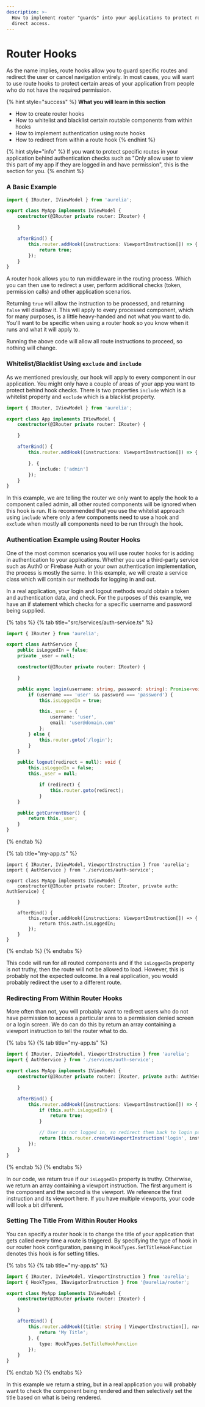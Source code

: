```yaml
---
description: >-
  How to implement router "guards" into your applications to protect routes from
  direct access.
---
```


# Router Hooks

As the name implies, route hooks allow you to guard specific routes and redirect the user or cancel navigation entirely. In most cases, you will want to use route hooks to protect certain areas of your application from people who do not have the required permission.

{% hint style="success" %}
**What you will learn in this section**

* How to create router hooks
* How to whitelist and blacklist certain routable components from within hooks
* How to implement authentication using route hooks
* How to redirect from within a route hook
{% endhint %}

{% hint style="info" %}
If you want to protect specific routes in your application behind authentication checks such as "Only allow user to view this part of my app if they are logged in and have permission", this is the section for you.
{% endhint %}

### A Basic Example

```typescript
import { IRouter, IViewModel } from 'aurelia';

export class MyApp implements IViewModel {
    constructor(@IRouter private router: IRouter) {

    }

    afterBind() {
        this.router.addHook((instructions: ViewportInstruction[]) => {
            return true;
        });
    }
}
```

A router hook allows you to run middleware in the routing process. Which you can then use to redirect a user, perform additional checks \(token, permission calls\) and other application scenarios.

Returning `true` will allow the instruction to be processed, and returning `false` will disallow it. This will apply to every processed component, which for many purposes, is a little heavy-handed and not what you want to do. You'll want to be specific when using a router hook so you know when it runs and what it will apply to.

Running the above code will allow all route instructions to proceed, so nothing will change.

### Whitelist/Blacklist Using `exclude` and `include`

As we mentioned previously, our hook will apply to every component in our application. You might only have a couple of areas of your app you want to protect behind hook checks. There is two properties `include` which is a whitelist property and `exclude` which is a blacklist property.

```typescript
import { IRouter, IViewModel } from 'aurelia';

export class App implements IViewModel {
    constructor(@IRouter private router: IRouter) {

    }

    afterBind() {
        this.router.addHook((instructions: ViewportInstruction[]) => {

        }, {
            include: ['admin']
        });
    }
}
```

In this example, we are telling the router we only want to apply the hook to a component called admin, all other routed components will be ignored when this hook is run. It is recommended that you use the whitelist approach using `include` where only a few components need to use a hook and `exclude` when mostly all components need to be run through the hook.

### Authentication Example using Router Hooks

One of the most common scenarios you will use router hooks for is adding in authentication to your applications. Whether you use a third-party service such as Auth0 or Firebase Auth or your own authentication implementation, the process is mostly the same. In this example, we will create a service class which will contain our methods for logging in and out.

In a real application, your login and logout methods would obtain a token and authentication data, and check. For the purposes of this example, we have an if statement which checks for a specific username and password being supplied.

{% tabs %}
{% tab title="src/services/auth-service.ts" %}
```typescript
import { IRouter } from 'aurelia';

export class AuthService {
    public isLoggedIn = false;
    private _user = null;

    constructor(@IRouter private router: IRouter) {

    }

    public async login(username: string, password: string): Promise<void> {
        if (username === 'user' && password === 'password') {
            this.isLoggedIn = true;

            this._user = {
                username: 'user',
                email: 'user@domain.com'
            };   
        } else {
            this.router.goto('/login');
        }
    }

    public logout(redirect = null): void {
        this.isLoggedIn = false;
        this._user = null;

            if (redirect) {
                this.router.goto(redirect);
            }
    }

    public getCurrentUser() {
        return this._user;
    }
}
```
{% endtab %}

{% tab title="my-app.ts" %}
```text
import { IRouter, IViewModel, ViewportInstruction } from 'aurelia';
import { AuthService } from './services/auth-service'; 

export class MyApp implements IViewModel {
    constructor(@IRouter private router: IRouter, private auth: AuthService) {

    }

    afterBind() {
        this.router.addHook((instructions: ViewportInstruction[]) => {
            return this.auth.isLoggedIn;
        });
    }
}
```
{% endtab %}
{% endtabs %}

This code will run for all routed components and if the `isLoggedIn` property is not truthy, then the route will not be allowed to load. However, this is probably not the expected outcome. In a real application, you would probably redirect the user to a different route.

### Redirecting From Within Router Hooks

More often than not, you will probably want to redirect users who do not have permission to access a particular area to a permission denied screen or a login screen. We do can do this by return an array containing a viewport instruction to tell the router what to do.

{% tabs %}
{% tab title="my-app.ts" %}
```typescript
import { IRouter, IViewModel, ViewportInstruction } from 'aurelia';
import { AuthService } from './services/auth-service'; 

export class MyApp implements IViewModel {
    constructor(@IRouter private router: IRouter, private auth: AuthService) {

    }

    afterBind() {
        this.router.addHook((instructions: ViewportInstruction[]) => {
            if (this.auth.isLoggedIn) {
                return true;
            }

            // User is not logged in, so redirect them back to login page
            return [this.router.createViewportInstruction('login', instructions[0].viewport)];
        });
    }
}
```
{% endtab %}
{% endtabs %}

In our code, we return true if our `isLoggedIn` property is truthy. Otherwise, we return an array containing a viewport instruction. The first argument is the component and the second is the viewport. We reference the first instruction and its viewport here. If you have multiple viewports, your code will look a bit different.

### Setting The Title From Within Router Hooks

You can specify a router hook is to change the title of your application that gets called every time a route is triggered. By specifying the type of hook in our router hook configuration, passing in `HookTypes.SetTitleHookFunction` denotes this hook is for setting titles.

{% tabs %}
{% tab title="my-app.ts" %}
```typescript
import { IRouter, IViewModel, ViewportInstruction } from 'aurelia';
import { HookTypes, INavigatorInstruction } from '@aurelia/router';

export class MyApp implements IViewModel {
    constructor(@IRouter private router: IRouter) {

    }

    afterBind() {
        this.router.addHook((title: string | ViewportInstruction[], navigationInstruction: INavigatorInstruction) => {
            return 'My Title';
        }, {
            type: HookTypes.SetTitleHookFunction
        });
    }
}
```
{% endtab %}
{% endtabs %}

In this example we return a string, but in a real application you will probably want to check the component being rendered and then selectively set the title based on what is being rendered.

